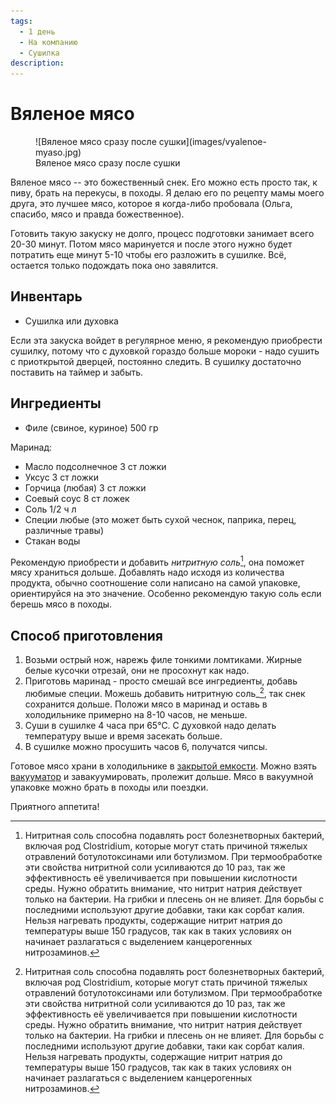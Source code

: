 ```yaml
---
tags:
  - 1 день
  - На компанию
  - Сушилка
description:
---
```

# Вяленое мясо

<figure markdown="span">
  ![Вяленое мясо сразу после сушки](images/vyalenoe-myaso.jpg)
  <figcaption>Вяленое мясо сразу после сушки</figcaption>
</figure>

Вяленое мясо -- это божественный снек. Его можно есть просто так, к пиву, брать на перекусы, в походы. Я делаю его по рецепту мамы моего друга, это лучшее мясо, которое я когда-либо пробовала (Ольга, спасибо, мясо и правда божественное).

Готовить такую закуску не долго, процесс подготовки занимает всего 20-30 минут. Потом мясо маринуется и после этого нужно будет потратить еще минут 5-10 чтобы его разложить в сушилке. Всё, остается только подождать пока оно завялится.

## Инвентарь

- Сушилка или духовка

Если эта закуска войдет в регулярное меню, я рекомендую приобрести сушилку, потому что с духовкой гораздо больше мороки - надо сушить с приоткрытой дверцей, постоянно следить. В сушилку достаточно поставить на таймер и забыть.

## Ингредиенты

- Филе (свиное, куриное) 500 гр

Маринад: 

- Масло подсолнечное 3 ст ложки 
- Уксус 3 ст ложки 
- Горчица (любая) 3 ст ложки 
- Соевый соус 8 ст ложек 
- Соль 1/2 ч л
- Специи любые (это может быть сухой чеснок, паприка, перец, различные травы) 
- Стакан воды

Рекомендую приобрести и добавить _нитритную соль_[^1], она поможет мясу храниться дольше. Добавлять надо исходя из количества продукта, обычно соотношение соли написано на самой упаковке, ориентируйся на это значение. Особенно рекомендую такую соль если берешь мясо в походы.

## Способ приготовления

1. Возьми острый нож, нарежь филе тонкими ломтиками. Жирные белые кусочки отрезай, они не просохнут как надо.
1. Приготовь маринад - просто смешай все ингредиенты, добавь любимые специи. Можешь добавить нитритную соль_[^1], так снек сохранится дольше. Положи мясо в маринад и оставь в холодильнике примерно на 8-10 часов, не меньше.
1. Суши в сушилке 4 часа при 65℃. С духовкой надо делать температуру выше и время засекать больше.
1. В сушилке можно просушить часов 6, получатся чипсы.

Готовое мясо храни в холодильнике в [закрытой емкости](../blog/posts/kitchen-supplies.md#в-чем-хранить-еду). Можно взять [вакууматор](../blog/posts/kitchen-equipment.md#вакууматор) и завакуумировать, пролежит дольше. Мясо в вакуумной упаковке можно брать в походы или поездки.

Приятного аппетита!

[^1]: Нитритная соль способна подавлять рост болезнетворных бактерий, включая род Clostridium, которые могут стать причиной тяжелых отравлений ботулотоксинами или ботулизмом. При термообработке эти свойства нитритной соли усиливаются до 10 раз, так же эффективность её увеличивается при повышении кислотности среды. Нужно обратить внимание, что нитрит натрия действует только на бактерии. На грибки и плесень он не влияет. Для борьбы с последними используют другие добавки, таки как сорбат калия. Нельзя нагревать продукты, содержащие нитрит натрия до температуры выше 150 градусов, так как в таких условиях он начинает разлагаться с выделением канцерогенных нитрозаминов.